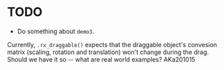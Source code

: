 # TODO

- Do something about `demo3`.

Currently, `.rx_draggable()` expects that the draggable object's convesion matrix (scaling, rotation and translation) won't change during the drag. Should we have it so -- what are real world examples? AKa201015
